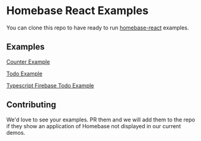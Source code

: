 # Homebase React Examples

You can clone this repo to have ready to run [homebase-react](https://github.com/homebaseio/homebase-react) examples.

## Examples
[Counter Example](counter-example/)

[Todo Example](todo-example/)

[Typescript Firebase Todo Example](typescript-firebase-todo/)

## Contributing
We'd love to see your examples. PR them and we will add them to the repo if they show an application of Homebase not displayed in our current demos.
